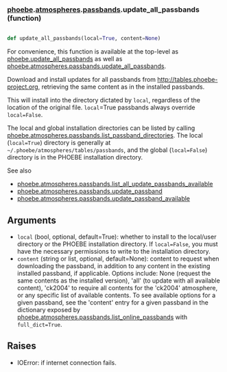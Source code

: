 ### [phoebe](phoebe.md).[atmospheres](phoebe.atmospheres.md).[passbands](phoebe.atmospheres.passbands.md).update_all_passbands (function)


```py

def update_all_passbands(local=True, content=None)

```



For convenience, this function is available at the top-level as
[phoebe.update_all_passbands](phoebe.update_all_passbands.md) as well as
[phoebe.atmospheres.passbands.update_all_passbands](phoebe.atmospheres.passbands.update_all_passbands.md).

Download and install updates for all passbands from
<a href="http://tables.phoebe-project.org">http://tables.phoebe-project.org</a>, retrieving
the same content as in the installed passbands.

This will install into the directory dictated by `local`, regardless of the
location of the original file.  `local`=True passbands always override
`local=False`.

The local and global installation directories can be listed by calling
[phoebe.atmospheres.passbands.list_passband_directories](phoebe.atmospheres.passbands.list_passband_directories.md).  The local
(`local=True`) directory is generally at
`~/.phoebe/atmospheres/tables/passbands`, and the global (`local=False`)
directory is in the PHOEBE installation directory.

See also
* [phoebe.atmospheres.passbands.list_all_update_passbands_available](phoebe.atmospheres.passbands.list_all_update_passbands_available.md)
* [phoebe.atmospheres.passbands.update_passband](phoebe.atmospheres.passbands.update_passband.md)
* [phoebe.atmospheres.passbands.update_passband_available](phoebe.atmospheres.passbands.update_passband_available.md)


Arguments
----------
* `local` (bool, optional, default=True): whether to install to the local/user
    directory or the PHOEBE installation directory.  If `local=False`, you
    must have the necessary permissions to write to the installation
    directory.
* `content` (string or list, optional, default=None): content to request
    when downloading the passband, in addition to any content in the existing
    installed passband, if applicable.
    Options include: None (request the same contents as the installed version),
    'all' (to update with all available content),
    'ck2004' to require all contents for the 'ck2004' atmosphere, or any specific list of
    available contents.  To see available options for a given passband, see
    the 'content' entry for a given passband in the dictionary exposed by
    [phoebe.atmospheres.passbands.list_online_passbands](phoebe.atmospheres.passbands.list_online_passbands.md)
    with `full_dict=True`.

Raises
--------
* IOError: if internet connection fails.

